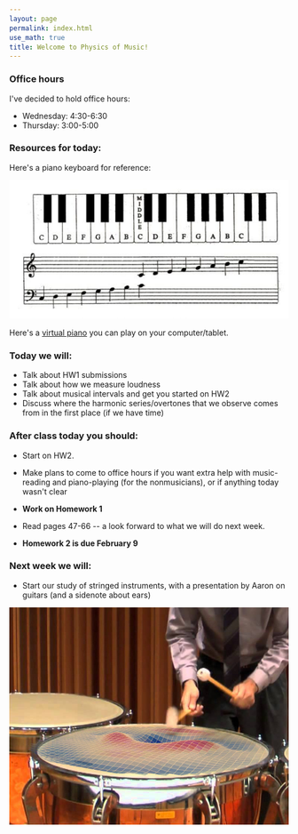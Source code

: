 ```yaml
---
layout: page 
permalink: index.html
use_math: true
title: Welcome to Physics of Music!
---
```


### Office hours

I've decided to hold office hours:

* Wednesday: 4:30-6:30
* Thursday: 3:00-5:00

### Resources for today:

Here's a piano keyboard for reference:

<img src="piano_keyboard_picture.jpg">

Here's a <a href="https://www.onlinepianist.com/virtual-piano">virtual piano</a> you can play on your computer/tablet.

### Today we will:

* Talk about HW1 submissions
* Talk about how we measure loudness
* Talk about musical intervals and get you started on HW2
* Discuss where the harmonic series/overtones that we observe comes from in the first place (if we have time)

### After class today you should:

* Start on HW2. 
* Make plans to come to office hours if you want extra help with music-reading and piano-playing (for the nonmusicians),
or if anything today wasn't clear
* **Work on Homework 1**
* Read pages 47-66 -- a look forward to what we will do next week.

* **Homework 2 is due February 9**

### Next week we will:

* Start our study of stringed instruments, with a presentation by Aaron on guitars (and a sidenote about ears)

<center><img src="timpanist.jpg"></center>
